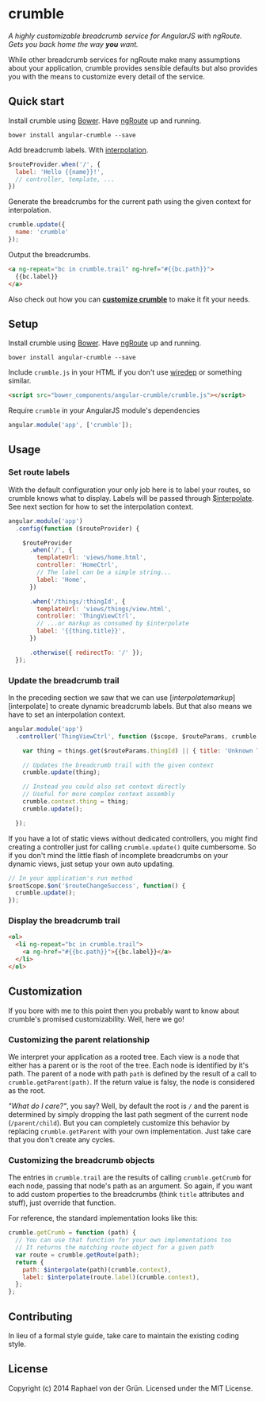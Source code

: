 # crumble

*A highly customizable breadcrumb service for AngularJS with ngRoute. Gets you back home the way __you__ want.*

While other breadcrumb services for ngRoute make many assumptions about your application, crumble provides sensible defaults but also provides you with the means to customize every detail of the service.


## Quick start

Install crumble using [Bower]. Have [ngRoute] up and running.
~~~
bower install angular-crumble --save
~~~

Add breadcrumb labels. With [interpolation][$interpolate].
~~~js
$routeProvider.when('/', {
  label: 'Hello {{name}}!',
  // controller, template, ...
})
~~~

Generate the breadcrumbs for the current path using the given context for interpolation.
~~~js
crumble.update({
  name: 'crumble'
});
~~~

Output the breadcrumbs.
~~~html
<a ng-repeat="bc in crumble.trail" ng-href="#{{bc.path}}">
  {{bc.label}}
</a>
~~~

Also check out how you can **[customize crumble](#customize)** to make it fit your needs.


## Setup

Install crumble using [Bower]. Have [ngRoute] up and running.
~~~
bower install angular-crumble --save
~~~

Include `crumble.js` in your HTML if you don't use [wiredep] or something similar.

~~~html
<script src="bower_components/angular-crumble/crumble.js"></script>
~~~

Require `crumble` in your AngularJS module's dependencies

~~~js
angular.module('app', ['crumble']);
~~~


## Usage

### Set route labels

With the default configuration your only job here is to label your routes, so crumble knows what to display. Labels will be passed through [$interpolate]. See next section for how to set the interpolation context.

~~~js
angular.module('app')
  .config(function ($routeProvider) {

    $routeProvider
      .when('/', {
        templateUrl: 'views/home.html',
        controller: 'HomeCtrl',
        // The label can be a simple string...
        label: 'Home',
      })

      .when('/things/:thingId', {
        templateUrl: 'views/things/view.html',
        controller: 'ThingViewCtrl',
        // ...or markup as consumed by $interpolate
        label: '{{thing.title}}',
      })

      .otherwise({ redirectTo: '/' });
  });
~~~


### Update the breadcrumb trail

In the preceding section we saw that we can use [$interpolate markup][$interpolate] to create dynamic breadcrumb labels. But that also means we have to set an interpolation context.

~~~js
angular.module('app')
  .controller('ThingViewCtrl', function ($scope, $routeParams, crumble, things) {

    var thing = things.get($routeParams.thingId) || { title: 'Unknown Thing' };

    // Updates the breadcrumb trail with the given context
    crumble.update(thing);

    // Instead you could also set context directly
    // Useful for more complex context assembly
    crumble.context.thing = thing;
    crumble.update();

  });
~~~

If you have a lot of static views without dedicated controllers, you might find  creating a controller just for calling `crumble.update()` quite cumbersome. So if you don't mind the little flash of incomplete breadcrumbs on your dynamic views, just setup your own auto updating.

~~~js
// In your application's run method
$rootScope.$on('$routeChangeSuccess', function() {
  crumble.update();
});
~~~

### Display the breadcrumb trail

~~~html
<ol>
  <li ng-repeat="bc in crumble.trail">
    <a ng-href="#{{bc.path}}">{{bc.label}}</a>
  </li>
</ol>
~~~


## Customization

If you bore with me to this point then you probably want to know about crumble's promised customizability. Well, here we go!

### Customizing the parent relationship

We interpret your application as a rooted tree. Each view is a node that either has a parent or is the root of the tree. Each node is identified by it's path. The parent of a node with path `path` is defined by the result of a call to `crumble.getParent(path)`. If the return value is falsy, the node is considered as the root.

*"What do I care?"*, you say? Well, by default the root is `/` and the parent is determined by simply dropping the last path segment of the current node (`/parent/child`). But you can completely customize this behavior by replacing `crumble.getParent` with your own implementation. Just take care that you don't create any cycles.

### Customizing the breadcrumb objects

The entries in `crumble.trail` are the results of calling `crumble.getCrumb` for each node, passing that node's path as an argument. So again, if you want to add custom properties to the breadcrumbs (think `title` attributes and stuff), just override that function.

For reference, the standard implementation looks like this:

~~~js
crumble.getCrumb = function (path) {
  // You can use that function for your own implementations too
  // It returns the matching route object for a given path
  var route = crumble.getRoute(path);
  return {
    path: $interpolate(path)(crumble.context),
    label: $interpolate(route.label)(crumble.context),
  };
};
~~~


## Contributing

In lieu of a formal style guide, take care to maintain the existing coding style.


## License

Copyright (c) 2014 Raphael von der Grün. Licensed under the MIT License.


[Bower]:        http://bower.io/
[wiredep]:      https://github.com/taptapship/wiredep
[ngRoute]:      https://docs.angularjs.org/api/ngRoute
[$interpolate]: https://docs.angularjs.org/api/ng/service/$interpolate
